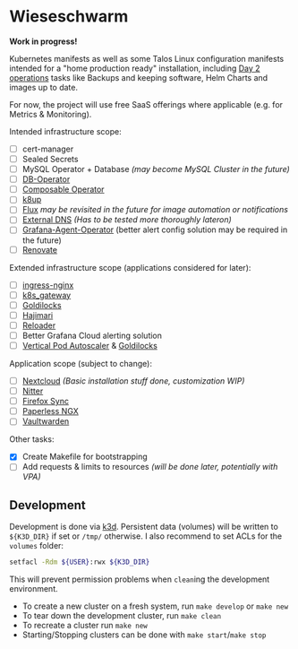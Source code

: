 # Wieseschwarm

**Work in progress!**

Kubernetes manifests as well as some Talos Linux configuration manifests intended for a "home production ready" installation, including [Day 2 operations](https://codilime.com/blog/day-0-day-1-day-2-the-software-lifecycle-in-the-cloud-age/) tasks like Backups and keeping software, Helm Charts and images up to date.

For now, the project will use free SaaS offerings where applicable (e.g. for Metrics & Monitoring).

Intended infrastructure scope:

- [ ] cert-manager
- [ ] Sealed Secrets
- [ ] MySQL Operator + Database _(may become MySQL Cluster in the future)_
- [ ] [DB-Operator](https://github.com/kloeckner-i/db-operator)
- [ ] [Composable Operator](https://github.com/composable-operator/composable)
- [ ] [k8up](https://github.com/k8up-io/k8up)
- [ ] [Flux](https://fluxcd.io/) _may be revisited in the future for image automation or notifications_
- [ ] [External DNS](https://github.com/kubernetes-sigs/external-dns) _(Has to be tested more thoroughly lateron)_
- [ ] [Grafana-Agent-Operator](https://grafana.com/docs/grafana-cloud/kubernetes-monitoring/) (better alert config solution may be required in the future)
- [ ] [Renovate](https://docs.renovatebot.com/)

Extended infrastructure scope (applications considered for later):

- [ ] [ingress-nginx](https://kubernetes.github.io/ingress-nginx/)
- [ ] [k8s_gateway](https://github.com/ori-edge/k8s_gateway)
- [ ] [Goldilocks](https://goldilocks.docs.fairwinds.com/)
- [ ] [Hajimari](https://github.com/toboshii/hajimari)
- [ ] [Reloader](https://github.com/stakater/Reloader)
- [ ] Better Grafana Cloud alerting solution
- [ ] [Vertical Pod Autoscaler](https://github.com/kubernetes/autoscaler/tree/master/vertical-pod-autoscaler) & [Goldilocks](https://goldilocks.docs.fairwinds.com/#how-can-this-help-with-my-resource-settings)

Application scope (subject to change):

- [ ] [Nextcloud](https://nextcloud.com/) _(Basic installation stuff done, customization WIP)_
- [ ] [Nitter](https://github.com/zedeus/nitter)
- [ ] [Firefox Sync](https://github.com/mozilla/fxa/)
- [ ] [Paperless NGX](https://github.com/paperless-ngx/paperless-ngx)
- [ ] [Vaultwarden](https://github.com/dani-garcia/vaultwarden)

Other tasks:

- [x] Create Makefile for bootstrapping
- [ ] Add requests & limits to resources _(will be done later, potentially with VPA)_

## Development

Development is done via [k3d](https://k3d.io/). Persistent data (volumes) will be written to `${K3D_DIR}` if set or `/tmp/` otherwise. I also recommend to set ACLs for the `volumes` folder:

```bash
setfacl -Rdm ${USER}:rwx ${K3D_DIR}
```

This will prevent permission problems when `clean`ing the development environment.

- To create a new cluster on a fresh system, run `make develop` or `make new`
- To tear down the development cluster, run `make clean`
- To recreate a cluster run `make new`
- Starting/Stopping clusters can be done with `make start`/`make stop`
